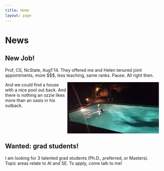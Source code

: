 ```yaml
---
title: Home
layout: page
---
```


 

# News

## New Job!


Prof, CS, NcState, Aug1'14. They offered me and Helen tenured joint appointments,  more $$$, less teaching, same ranks. Pause. All right then.  

<img align=right width=300 src="img/pool.png">And we could find a house with a nice pool out back. And there is nothing an ozzie likes more than an oasis in his outback.<br clear=all>

## Wanted: grad students!

I am looking for 3 talented grad students (Ph.D., preferred, or Masters). Topic areas relate to AI and SE. To apply,  come talk to me! 

